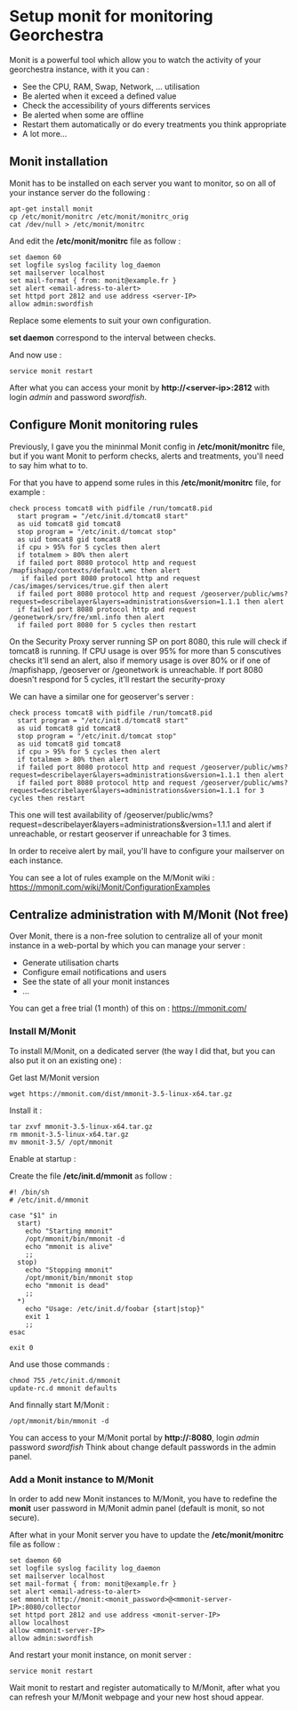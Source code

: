 # Setup monit for monitoring Georchestra

Monit is a powerful tool which allow you to watch the activity of your georchestra instance, with it you can :

- See the CPU, RAM, Swap, Network, ... utilisation
- Be alerted when it exceed a defined value
- Check the accessibility of yours differents services
- Be alerted when some are offline
- Restart them automatically or do every treatments you think appropriate
- A lot more...

## Monit installation

Monit has to be installed on each server you want to monitor, so on all of your instance server do the following :

```
apt-get install monit
cp /etc/monit/monitrc /etc/monit/monitrc_orig
cat /dev/null > /etc/monit/monitrc
```

And edit the **/etc/monit/monitrc** file as follow : 

```
set daemon 60
set logfile syslog facility log_daemon
set mailserver localhost
set mail-format { from: monit@example.fr }
set alert <email-adress-to-alert>
set httpd port 2812 and use address <server-IP>
allow admin:swordfish
```

Replace some elements to suit your own configuration.

**set daemon** correspond to the interval between checks.

And now use :

```
service monit restart
```

After what you can access your monit by **http://\<server-ip\>:2812** with login *admin* and password *swordfish*.

## Configure Monit monitoring rules

Previously, I gave you the mininmal Monit config in **/etc/monit/monitrc** file, but if you want Monit to perform checks, alerts and treatments, you'll need to say him what to to.

For that you have to append some rules in this **/etc/monit/monitrc** file, for example :

```
check process tomcat8 with pidfile /run/tomcat8.pid
  start program = "/etc/init.d/tomcat8 start"
  as uid tomcat8 gid tomcat8
  stop program = "/etc/init.d/tomcat stop"
  as uid tomcat8 gid tomcat8
  if cpu > 95% for 5 cycles then alert
  if totalmem > 80% then alert
  if failed port 8080 protocol http and request /mapfishapp/contexts/default.wmc then alert
   if failed port 8080 protocol http and request /cas/images/services/true.gif then alert
  if failed port 8080 protocol http and request /geoserver/public/wms?request=describelayer&layers=administrations&version=1.1.1 then alert
  if failed port 8080 protocol http and request /geonetwork/srv/fre/xml.info then alert
  if failed port 8080 for 5 cycles then restart
```

On the Security Proxy server running SP on port 8080, this rule will check if tomcat8 is running.
If CPU usage is over 95% for more than 5 conscutives checks it'll send an alert, also if memory usage is over 80% or if one of /mapfishapp, /geoserver or /geonetwork is unreachable.
If port 8080 doesn't respond for 5 cycles, it'll restart the security-proxy

We can have a similar one for geoserver's server : 

```
check process tomcat8 with pidfile /run/tomcat8.pid
  start program = "/etc/init.d/tomcat8 start"
  as uid tomcat8 gid tomcat8
  stop program = "/etc/init.d/tomcat stop"
  as uid tomcat8 gid tomcat8
  if cpu > 95% for 5 cycles then alert
  if totalmem > 80% then alert
  if failed port 8080 protocol http and request /geoserver/public/wms?request=describelayer&layers=administrations&version=1.1.1 then alert
  if failed port 8080 protocol http and request /geoserver/public/wms?request=describelayer&layers=administrations&version=1.1.1 for 3 cycles then restart
```

This one will test availability of /geoserver/public/wms?request=describelayer&layers=administrations&version=1.1.1 and alert if unreachable, or restart geoserver if unreachable for 3 times.

In order to receive alert by mail, you'll have to configure your mailserver on each instance.

You can see a lot of rules example on the M/Monit wiki : https://mmonit.com/wiki/Monit/ConfigurationExamples


## Centralize administration with M/Monit (Not free)

Over Monit, there is a non-free solution to centralize all of your monit instance in a web-portal by which you can manage your server :

- Generate utilisation charts
- Configure email notifications and users
- See the state of all your monit instances
- ...

You can get a free trial (1 month) of this on : https://mmonit.com/

### Install M/Monit

To install M/Monit, on a dedicated server (the way I did that, but you can also put it on an existing one) :

Get last M/Monit version
```
wget https://mmonit.com/dist/mmonit-3.5-linux-x64.tar.gz
```

Install it :
```
tar zxvf mmonit-3.5-linux-x64.tar.gz
rm mmonit-3.5-linux-x64.tar.gz
mv mmonit-3.5/ /opt/mmonit
```

Enable at startup : 

Create the file **/etc/init.d/mmonit** as follow : 
```
#! /bin/sh
# /etc/init.d/mmonit

case "$1" in
  start)
    echo "Starting mmonit"
    /opt/mmonit/bin/mmonit -d
    echo "mmonit is alive"
    ;;
  stop)
    echo "Stopping mmonit"
    /opt/mmonit/bin/mmonit stop
    echo "mmonit is dead"
    ;;
  *)
    echo "Usage: /etc/init.d/foobar {start|stop}"
    exit 1
    ;;
esac

exit 0
```

And use those commands : 
```
chmod 755 /etc/init.d/mmonit
update-rc.d mmonit defaults
```

And finnally start M/Monit : 
```
/opt/mmonit/bin/mmonit -d
```

You can access to your M/Monit portal by **http://<mmonit-server>:8080**, login *admin* password *swordfish*
Think about change default passwords in the admin panel.

### Add a Monit instance to M/Monit

In order to add new Monit instances to M/Monit, you have to redefine the **monit** user password in M/Monit admin panel (default is monit, so not secure).

After what in your Monit server you have to update the **/etc/monit/monitrc** file as follow :

```
set daemon 60
set logfile syslog facility log_daemon
set mailserver localhost
set mail-format { from: monit@example.fr }
set alert <email-adress-to-alert>
set mmonit http://monit:<monit_password>@<mmonit-server-IP>:8080/collector
set httpd port 2812 and use address <monit-server-IP>
allow localhost
allow <mmonit-server-IP>
allow admin:swordfish
```

And restart your monit instance, on monit server : 
```
service monit restart
```

Wait monit to restart and register automatically to M/Monit, after what you can refresh your M/Monit webpage and your new host shoud appear.
